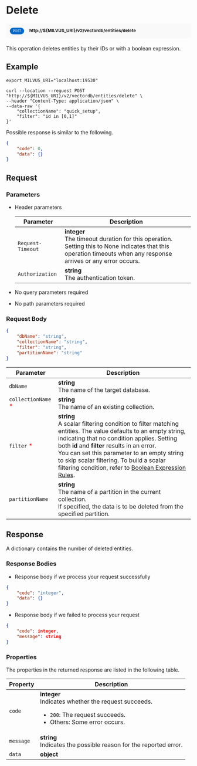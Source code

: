 # Delete

<div style="background: #f9f9f9; padding: 10px; border-radius: 5px; margin-bottom: 20px;">
    <div style="display: inline-block; background: #026aca; font-size: 0.6em; border-radius: 10px; color: #ffffff; padding: 0.3em 1em; line-height: 1.5em;">
        <span>POST</span>
    </div>
    <div style="display: inline-block; font-size: 0.85em; font-weight: 700; margin-left: 10px;">
        <span>http://${MILVUS_URI}/v2/vectordb/entities/delete</span>
    </div>
</div>

This operation deletes entities by their IDs or with a boolean expression.

## Example

```shell
export MILVUS_URI="localhost:19530"

curl --location --request POST "http://${MILVUS_URI}/v2/vectordb/entities/delete" \
--header "Content-Type: application/json" \
--data-raw '{
    "collectionName": "quick_setup",
    "filter": "id in [0,1]"
}'
```
Possible response is similar to the following.
```json
{
    "code": 0,
    "data": {}
}
```

## Request

### Parameters

- Header parameters

    | Parameter        | Description                                                                               |
    |------------------|-------------------------------------------------------------------------------------------|
    | `Request-Timeout`  | **integer**<br/>The timeout duration for this operation.<br/>Setting this to None indicates that this operation timeouts when any response arrives or any error occurs.|
    | `Authorization`  | **string**<br/>The authentication token.|

- No query parameters required

- No path parameters required

### Request Body

```json
{
    "dbName": "string",
    "collectionName": "string",
    "filter": "string",
    "partitionName": "string"
}
```

| Parameter        | Description                                                                               |
|------------------|-------------------------------------------------------------------------------------------|
| `dbName`  | __string__<br/>The name of the target database.  |
| `collectionName` <span style="color:red">*</span> | __string__<br/>The name of an existing collection.  |
| `filter` <span style="color:red">*</span> | __string__<br/>A scalar filtering condition to filter matching entities.    The value defaults to an empty string, indicating that no condition applies. Setting both **id** and **filter** results in an error.<br/>You can set this parameter to an empty string to skip scalar filtering. To build a scalar filtering condition, refer to [Boolean Expression Rules](https://milvus.io/docs/boolean.md).  |
| `partitionName`  | __string__<br/>The name of a partition in the current collection. <br/>If specified, the data is to be deleted from the specified partition.  |

## Response

A dictionary contains the number of deleted entities.

### Response Bodies

- Response body if we process your request successfully

```json
{
    "code": "integer",
    "data": {}
}
```

- Response body if we failed to process your request

```json
{
    "code": integer,
    "message": string
}
```

### Properties

The properties in the returned response are listed in the following table.

| Property | Description                                                                                                                                 |
|----------|---------------------------------------------------------------------------------------------------------------------------------------------|
| `code`   | __integer__<br/>Indicates whether the request succeeds.<br/><ul><li>`200`: The request succeeds.</li><li>Others: Some error occurs.</li></ul> |
| `message`  | __string__<br/>Indicates the possible reason for the reported error. |
| `data` | __object__<br/> |
